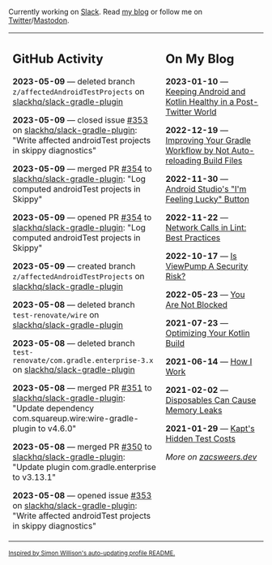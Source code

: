 Currently working on [Slack](https://slack.com/). Read [my blog](https://zacsweers.dev/) or follow me on [Twitter](https://twitter.com/ZacSweers)/[Mastodon](https://hachyderm.io/@ZacSweers).

<table><tr><td valign="top" width="60%">

## GitHub Activity
<!-- githubActivity starts -->
**2023-05-09** — deleted branch `z/affectedAndroidTestProjects` on [slackhq/slack-gradle-plugin](https://github.com/slackhq/slack-gradle-plugin)

**2023-05-09** — closed issue [#353](https://github.com/slackhq/slack-gradle-plugin/issues/353) on [slackhq/slack-gradle-plugin](https://github.com/slackhq/slack-gradle-plugin): "Write affected androidTest projects in skippy diagnostics"

**2023-05-09** — merged PR [#354](https://github.com/slackhq/slack-gradle-plugin/pull/354) to [slackhq/slack-gradle-plugin](https://github.com/slackhq/slack-gradle-plugin): "Log computed androidTest projects in Skippy"

**2023-05-09** — opened PR [#354](https://github.com/slackhq/slack-gradle-plugin/pull/354) to [slackhq/slack-gradle-plugin](https://github.com/slackhq/slack-gradle-plugin): "Log computed androidTest projects in Skippy"

**2023-05-09** — created branch `z/affectedAndroidTestProjects` on [slackhq/slack-gradle-plugin](https://github.com/slackhq/slack-gradle-plugin)

**2023-05-08** — deleted branch `test-renovate/wire` on [slackhq/slack-gradle-plugin](https://github.com/slackhq/slack-gradle-plugin)

**2023-05-08** — deleted branch `test-renovate/com.gradle.enterprise-3.x` on [slackhq/slack-gradle-plugin](https://github.com/slackhq/slack-gradle-plugin)

**2023-05-08** — merged PR [#351](https://github.com/slackhq/slack-gradle-plugin/pull/351) to [slackhq/slack-gradle-plugin](https://github.com/slackhq/slack-gradle-plugin): "Update dependency com.squareup.wire:wire-gradle-plugin to v4.6.0"

**2023-05-08** — merged PR [#350](https://github.com/slackhq/slack-gradle-plugin/pull/350) to [slackhq/slack-gradle-plugin](https://github.com/slackhq/slack-gradle-plugin): "Update plugin com.gradle.enterprise to v3.13.1"

**2023-05-08** — opened issue [#353](https://github.com/slackhq/slack-gradle-plugin/issues/353) on [slackhq/slack-gradle-plugin](https://github.com/slackhq/slack-gradle-plugin): "Write affected androidTest projects in skippy diagnostics"
<!-- githubActivity ends -->
</td><td valign="top" width="40%">

## On My Blog
<!-- blog starts -->
**2023-01-10** — [Keeping Android and Kotlin Healthy in a Post-Twitter World](https://www.zacsweers.dev/keeping-android-healthy/)

**2022-12-19** — [Improving Your Gradle Workflow by Not Auto-reloading Build Files](https://www.zacsweers.dev/improving-your-workflow-by-not-auto-reloading-build-files/)

**2022-11-30** — [Android Studio's "I'm Feeling Lucky" Button](https://www.zacsweers.dev/android-studios-im-feeling-lucky-button/)

**2022-11-22** — [Network Calls in Lint: Best Practices](https://www.zacsweers.dev/network-calls-in-lint-best-practices/)

**2022-10-17** — [Is ViewPump A Security Risk?](https://www.zacsweers.dev/is-viewpump-a-security-risk/)

**2022-05-23** — [You Are Not Blocked](https://www.zacsweers.dev/you-are-not-blocked/)

**2021-07-23** — [Optimizing Your Kotlin Build](https://www.zacsweers.dev/optimizing-your-kotlin-build/)

**2021-06-14** — [How I Work](https://www.zacsweers.dev/how-i-work/)

**2021-02-02** — [Disposables Can Cause Memory Leaks](https://www.zacsweers.dev/disposables-can-cause-memory-leaks/)

**2021-01-29** — [Kapt's Hidden Test Costs](https://www.zacsweers.dev/kapts-hidden-test-costs/)
<!-- blog ends -->
_More on [zacsweers.dev](https://zacsweers.dev/)_
</td></tr></table>

<sub><a href="https://simonwillison.net/2020/Jul/10/self-updating-profile-readme/">Inspired by Simon Willison's auto-updating profile README.</a></sub>